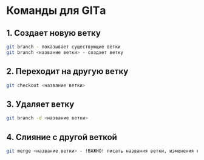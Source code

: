 # Команды для GITа

## 1. Создает новую ветку

```sh
git branch - показывает существующие ветки
git branch <название ветки> - создает ветку
```

## 2. Переходит на другую ветку

```sh
git checkout <название ветки>
```

## 3. Удаляет ветку

```sh
git branch -d <название ветки> 
```

## 4. Слияние с другой веткой

```sh
git merge <название ветки> - !ВАЖНО! писать названия ветки, изменения которой вы хотите применить на ветку, в которой СЕЙЧАС находитесь
```